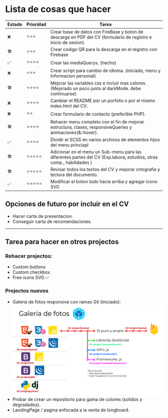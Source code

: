# Lista de cosas que hacer
| Estado | Prioridad | Tarea                                                                                                                |
| ------ | --------- | -------------------------------------------------------------------------------------------------------------------- |
| ❌      | ⭐⭐⭐       | Crear base de datos con FireBase y boton de descarga en PDF del CV (formulario de registro e inicio de sesion).      |
| 🛠     | ⭐⭐⭐       | Crear codigo QR para la descarga en el registro con Firebase                                                         |
| ✅      | ⭐⭐⭐⭐      | Crear las mediaQuerys. (hecho)                                                                                       |
| ❌      | ⭐⭐⭐       | Crear script para cambio de idioma. (iniciado, menu y Informacion personal)                                          |
| 🛠     | ⭐⭐⭐⭐      | Mejorar las variables css e incluir mas colores. (Mejorado un poco junto al darkMode. debe continuarse)              |
| ❌      | ⭐⭐⭐⭐      | Cambiar el README por un porfolio o por el mismo index.html del CV.                                                  |
| ❌      | ⭐⭐        | Crear formulario de contacto (preferible PHP).                                                                       |
| 🛠     | ⭐⭐⭐⭐      | Rehacer menu completo con el fin de mejorar estructura, clases, responsiveQueries y animaciones(&::hover).           |
| ✅      | ⭐⭐⭐⭐      | Dividir el SCSS en varios archivos de elementos hijos del menu princiapl                                             |
| 🛠     | ⭐⭐⭐⭐⭐     | Adicionar en el menu un Sub-menu para las diferentes partes del CV (Exp.labora, estudios, otras comp., habilidades ) |
| 🛠     | ⭐⭐⭐⭐⭐     | Revisar todos los textos del CV y mejorar ortografia y lectura del documento.                                        |
| ✅      | ⭐⭐⭐⭐⭐     | Modificar el boton todo hacia arriba y agregar icono SVG                                                             |



## Opciones de futuro por incluir en el CV
- Hacer carta de presentacion.
- Conseguir carta de recomendaciones.
---
## Tarea para hacer en otros projectos
### Rehacer projectos:
- Custom buttons
- Custom checkbox
- Free icons SVG ✅ 
  
### Projectos nuevos
- Galeria de fotos responsive con ramas Git (iniciado): 
  ![Texto alternativo](archives/mapa.jpg)
- Probar de crear un repositorio para gama de colores (solidos y degradados).
- LandingPage / pagina enfocada a la venta de longboard.